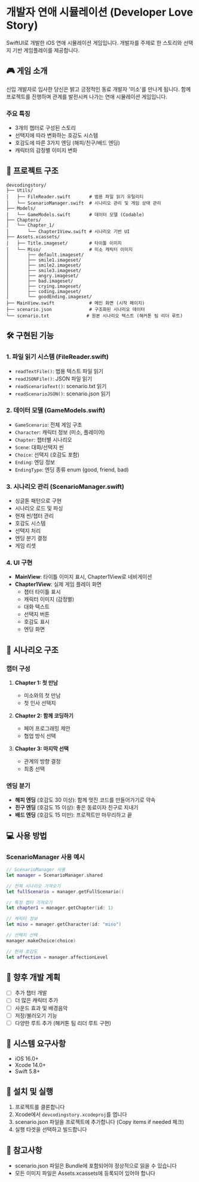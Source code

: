 # 개발자 연애 시뮬레이션 (Developer Love Story)

SwiftUI로 개발한 iOS 연애 시뮬레이션 게임입니다. 개발자를 주제로 한 스토리와 선택지 기반 게임플레이를 제공합니다.

## 🎮 게임 소개

신입 개발자로 입사한 당신은 밝고 긍정적인 동료 개발자 '미소'를 만나게 됩니다. 
함께 프로젝트를 진행하며 관계를 발전시켜 나가는 연애 시뮬레이션 게임입니다.

### 주요 특징
- 3개의 챕터로 구성된 스토리
- 선택지에 따라 변화하는 호감도 시스템
- 호감도에 따른 3가지 엔딩 (해피/친구/배드 엔딩)
- 캐릭터의 감정별 이미지 변화

## 📁 프로젝트 구조

```
devcodingstory/
├── Utils/
│   ├── FileReader.swift       # 범용 파일 읽기 유틸리티
│   └── ScenarioManager.swift  # 시나리오 관리 및 게임 상태 관리
├── Models/
│   └── GameModels.swift       # 데이터 모델 (Codable)
├── Chapters/
│   └── Chapter_1/
│       └── Chapter1View.swift # 시나리오 기반 UI
├── Assets.xcassets/
│   ├── Title.imageset/        # 타이틀 이미지
│   └── Miso/                  # 미소 캐릭터 이미지
│       ├── default.imageset/
│       ├── smile1.imageset/
│       ├── smile2.imageset/
│       ├── smile3.imageset/
│       ├── angry.imageset/
│       ├── bad.imageset/
│       ├── crying.imageset/
│       ├── coding.imageset/
│       └── goodEnding.imageset/
├── MainView.swift             # 메인 화면 (시작 페이지)
├── scenario.json              # 구조화된 시나리오 데이터
└── scenario.txt              # 원본 시나리오 텍스트 (해커톤 팀 리더 루트)
```

## 🛠 구현된 기능

### 1. 파일 읽기 시스템 (FileReader.swift)
- `readTextFile()`: 범용 텍스트 파일 읽기
- `readJSONFile()`: JSON 파일 읽기
- `readScenarioText()`: scenario.txt 읽기
- `readScenarioJSON()`: scenario.json 읽기

### 2. 데이터 모델 (GameModels.swift)
- `GameScenario`: 전체 게임 구조
- `Character`: 캐릭터 정보 (미소, 플레이어)
- `Chapter`: 챕터별 시나리오
- `Scene`: 대화/선택지 씬
- `Choice`: 선택지 (호감도 포함)
- `Ending`: 엔딩 정보
- `EndingType`: 엔딩 종류 enum (good, friend, bad)

### 3. 시나리오 관리 (ScenarioManager.swift)
- 싱글톤 패턴으로 구현
- 시나리오 로드 및 파싱
- 현재 씬/챕터 관리
- 호감도 시스템
- 선택지 처리
- 엔딩 분기 결정
- 게임 리셋

### 4. UI 구현
- **MainView**: 타이틀 이미지 표시, Chapter1View로 네비게이션
- **Chapter1View**: 실제 게임 플레이 화면
  - 챕터 타이틀 표시
  - 캐릭터 이미지 (감정별)
  - 대화 텍스트
  - 선택지 버튼
  - 호감도 표시
  - 엔딩 화면

## 📖 시나리오 구조

### 챕터 구성
1. **Chapter 1: 첫 만남**
   - 미소와의 첫 만남
   - 첫 인사 선택지

2. **Chapter 2: 함께 코딩하기**
   - 페어 프로그래밍 제안
   - 협업 방식 선택

3. **Chapter 3: 마지막 선택**
   - 관계의 방향 결정
   - 최종 선택

### 엔딩 분기
- **해피 엔딩** (호감도 30 이상): 함께 멋진 코드를 만들어가기로 약속
- **친구 엔딩** (호감도 15 이상): 좋은 동료이자 친구로 지내기
- **배드 엔딩** (호감도 15 미만): 프로젝트만 마무리하고 끝

## 💻 사용 방법

### ScenarioManager 사용 예시
```swift
// ScenarioManager 사용
let manager = ScenarioManager.shared

// 전체 시나리오 가져오기
let fullScenario = manager.getFullScenario()

// 특정 챕터 가져오기
let chapter1 = manager.getChapter(id: 1)

// 캐릭터 정보
let miso = manager.getCharacter(id: "miso")

// 선택지 선택
manager.makeChoice(choice)

// 현재 호감도
let affection = manager.affectionLevel
```

## 🎯 향후 개발 계획
- [ ] 추가 챕터 개발
- [ ] 더 많은 캐릭터 추가
- [ ] 사운드 효과 및 배경음악
- [ ] 저장/불러오기 기능
- [ ] 다양한 루트 추가 (해커톤 팀 리더 루트 구현)

## 📱 시스템 요구사항
- iOS 16.0+
- Xcode 14.0+
- Swift 5.8+

## 🔧 설치 및 실행
1. 프로젝트를 클론합니다
2. Xcode에서 `devcodingstory.xcodeproj`를 엽니다
3. scenario.json 파일을 프로젝트에 추가합니다 (Copy items if needed 체크)
4. 실행 타겟을 선택하고 빌드합니다

## 📝 참고사항
- scenario.json 파일은 Bundle에 포함되어야 정상적으로 읽을 수 있습니다
- 모든 이미지 파일은 Assets.xcassets에 등록되어 있어야 합니다
